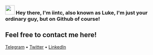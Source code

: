 ### <img src="https://media.discordapp.net/attachments/775503664902963211/775507873164951582/745216193857716255-1_2.gif" width="30px"> Hey there, I'm iintc, also known as Luke, I'm just your ordinary guy, but on Github of course!


## Feel free to contact me here!
<p align="left">
  <a href="https://t.me/iintc1">Telegram</a> •
  <a href="https://twitter.com/intent/follow?screen_name=swyx&tw_p=followbutton">Twitter</a> •
  <a href="https://learninpublic.org/?from=GH%20README">LinkedIn</a>
</p>

